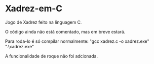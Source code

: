 # Xadrez-em-C
Jogo de Xadrez feito na linguagem C.

O código ainda não está comentado, mas em breve estará.

Para roda-lo é só compilar normalmente:
"gcc xadrez.c -o xadrez.exe"
".\xadrez.exe"

A funcionalidade de roque não foi adcionada.
